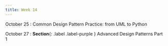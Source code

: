 ```yaml
---
title: Week 14
---
```


October 25
: Common Design Pattern Practice: from UML  to Python

October 27
: **Section**{: .label .label-purple } Advanced Design Patterns Part 1
